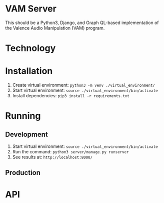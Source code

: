 # VAM Server

This should be a Python3, Django, and Graph QL-based implementation of the Valence Audio
Manipulation (VAM) program.

# Technology

# Installation

1. Create virtual environment: `python3 -m venv ./virtual_environment/`
2. Start virtual environment: `source ./virtual_environment/bin/activate`
2. Install dependencies: `pip3 install -r requirements.txt`

# Running

## Development

1. Start virtual environment: `source ./virtual_environment/bin/activate`
2. Run the command: `python3 server/manage.py runserver`
3. See results at: `http://localhost:8000/`

## Production

# API